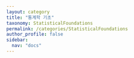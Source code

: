 ```yaml
---
layout: category
title: "통계학 기초"
taxonomy: StatisticalFoundations
permalink: /categories/StatisticalFoundations
author_profile: false
sidebar:
  nav: "docs"
---
```

